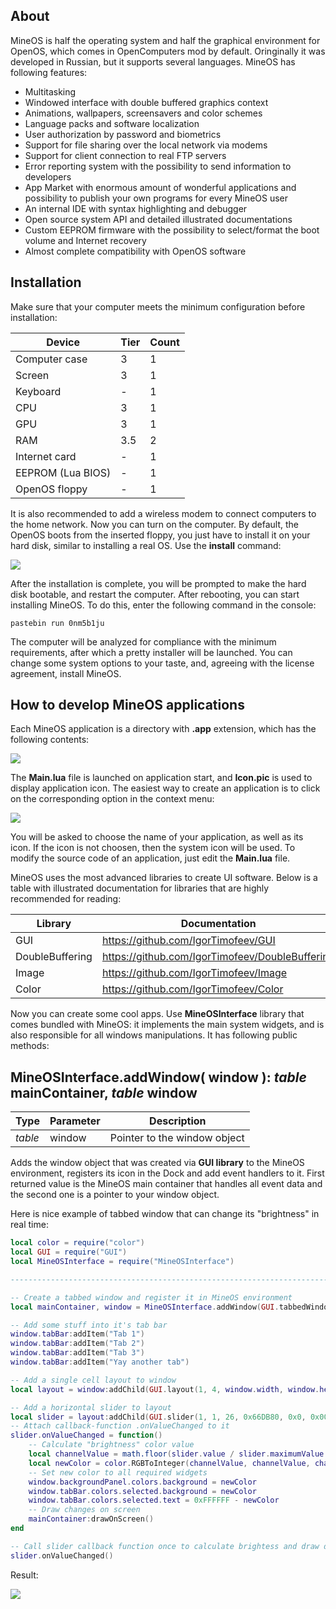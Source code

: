About
-----------------------------------------------------------

MineOS is half the operating system and half the graphical environment for OpenOS, which comes in OpenComputers mod by default. Oringinally it was developed in Russian, but it supports several languages. MineOS has following features:

* Multitasking
* Windowed interface with double buffered graphics context
* Animations, wallpapers, screensavers and color schemes
* Language packs and software localization
* User authorization by password and biometrics
* Support for file sharing over the local network via modems
* Support for client connection to real FTP servers
* Error reporting system with the possibility to send information to developers
* App Market with enormous amount of wonderful applications and possibility to publish your own programs for every MineOS user
* An internal IDE with syntax highlighting and debugger
* Open source system API and detailed illustrated documentations
* Custom EEPROM firmware with the possibility to select/format the boot volume and Internet recovery
* Almost complete compatibility with OpenOS software

Installation
-----------------------------------------------------------

Make sure that your computer meets the minimum configuration before installation:

| Device | Tier | Count |
| ----- | ----- | ----- |
| Computer case | 3 | 1 |
| Screen | 3 | 1 |
| Keyboard | - | 1 |
| CPU | 3 | 1 |
| GPU | 3 | 1 |
| RAM | 3.5 | 2 |
| Internet card | - | 1 |
| EEPROM (Lua BIOS) | - | 1 |
| OpenOS floppy | - | 1 |

It is also recommended to add a wireless modem to connect computers to the home network. Now you can turn on the computer. By default, the OpenOS boots from the inserted floppy, you just have to install it on your hard disk, similar to installing a real OS. Use the **install** command:

![](https://i.imgur.com/lpwwQD4.png?1)

After the installation is complete, you will be prompted to make the hard disk bootable, and restart the computer. After rebooting, you can start installing MineOS. To do this, enter the following command in the console:

    pastebin run 0nm5b1ju

The computer will be analyzed for compliance with the minimum requirements, after which a pretty installer will be launched. You can change some system options to your taste, and, agreeing with the license agreement, install MineOS.

How to develop MineOS applications
-----------------------------------------------------------

Each MineOS application is a directory with **.app** extension, which has the following contents:

![](https://i.imgur.com/o6uiNBJ.png)

The **Main.lua** file is launched on application start, and **Icon.pic** is used to display application icon. The easiest way to create an application is to click on the corresponding option in the context menu:

![](https://i.imgur.com/SqBAlJo.png)

You will be asked to choose the name of your application, as well as its icon. If the icon is not choosen, then the system icon will be used. To modify the source code of an application, just edit the **Main.lua** file.

MineOS uses the most advanced libraries to create UI software. Below is a table with illustrated documentation for libraries that are highly recommended for reading:

| Library | Documentation |
| ------- | ------- |
| GUI | https://github.com/IgorTimofeev/GUI |
| DoubleBuffering | https://github.com/IgorTimofeev/DoubleBuffering |
| Image | https://github.com/IgorTimofeev/Image |
| Color | https://github.com/IgorTimofeev/Color |

Now you can create some cool apps. Use **MineOSInterface** library that comes bundled with MineOS: it implements the main system widgets, and is also responsible for all windows manipulations. It has following public methods:

MineOSInterface.**addWindow**( window ): *table* mainContainer, *table* window
-----------------------------------------------------------

| Type | Parameter | Description |
| ------ | ------ | ------ |
| *table* | window | Pointer to the window object |

Adds the window object that was created via **GUI library** to the MineOS environment, registers its icon in the Dock and add event handlers to it. First returned value is the MineOS main container that handles all event data and the second one is a pointer to your window object.

Here is nice example of tabbed window that can change its "brightness" in real time:

```lua
local color = require("color")
local GUI = require("GUI")
local MineOSInterface = require("MineOSInterface")

-------------------------------------------------------------------------------

-- Create a tabbed window and register it in MineOS environment
local mainContainer, window = MineOSInterface.addWindow(GUI.tabbedWindow(1, 1, 88, 25))

-- Add some stuff into it's tab bar
window.tabBar:addItem("Tab 1")
window.tabBar:addItem("Tab 2")
window.tabBar:addItem("Tab 3")
window.tabBar:addItem("Yay another tab")

-- Add a single cell layout to window
local layout = window:addChild(GUI.layout(1, 4, window.width, window.height - window.tabBar.height, 1, 1))

-- Add a horizontal slider to layout
local slider = layout:addChild(GUI.slider(1, 1, 26, 0x66DB80, 0x0, 0x009200, 0xAAAAAA, 0, 100, 100, false, "Brightness: ", "%"))
-- Attach callback-function .onValueChanged to it
slider.onValueChanged = function()
	-- Calculate "brightness" color value
	local channelValue = math.floor(slider.value / slider.maximumValue * 255)
	local newColor = color.RGBToInteger(channelValue, channelValue, channelValue)
	-- Set new color to all required widgets
	window.backgroundPanel.colors.background = newColor
	window.tabBar.colors.selected.background = newColor
	window.tabBar.colors.selected.text = 0xFFFFFF - newColor
	-- Draw changes on screen
	mainContainer:drawOnScreen()
end

-- Call slider callback function once to calculate brightess and draw data on screen
slider.onValueChanged()
```

Result:

![](https://i.imgur.com/TUDdkl2.gif)